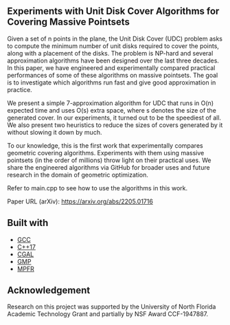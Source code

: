## Experiments with Unit Disk Cover Algorithms for Covering Massive Pointsets

Given a set of n points in the plane, the Unit Disk Cover (UDC) problem asks to compute the minimum number of unit disks required to cover the points, along with a placement of the disks. The problem is NP-hard and several approximation algorithms have been designed over the last three decades. In this paper, we have engineered and experimentally compared practical performances of some of these algorithms on massive pointsets. The goal is to investigate which algorithms run fast and give good approximation in practice.

We present a simple 7-approximation algorithm for UDC that runs in O(n) expected time and uses O(s) extra space, where s denotes the size of the generated cover. In our experiments, it turned out to be the speediest of all. We also present two heuristics to reduce the sizes of covers generated by it without slowing it down by much.

To our knowledge, this is the first work that experimentally compares geometric covering algorithms. Experiments with them using massive pointsets (in the order of millions) throw light on their practical uses. We share the engineered algorithms via GitHub for broader uses and future research in the domain of geometric optimization. 

Refer to main.cpp to see how to use the algorithms in this work.

Paper URL (arXiv): https://arxiv.org/abs/2205.01716

## Built with

* [GCC](https://gcc.gnu.org/)
* [C++17](https://en.cppreference.com/w/cpp/17)
* [CGAL](https://www.cgal.org/)
* [GMP](https://gmplib.org/)
* [MPFR](https://www.mpfr.org/)


## Acknowledgement

Research on this project was supported by the University of North Florida Academic Technology Grant and partially by NSF Award CCF-1947887.
